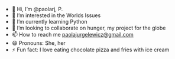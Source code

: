 - 👋 Hi, I’m @paolarj, P.
- 👀 I’m interested in the Worlds Issues
- 🌱 I’m currently learning Python
- 💞️ I’m looking to collaborate on hunger, my project for the globe
- 📫 How to reach me paolajurgelewicz@gmail.com
- 😄 Pronouns: She, her
- ⚡ Fun fact: I love eating chocolate pizza and fries with ice cream

<!---
paolarj/paolarj is a ✨ special ✨ repository because its `README.md` (this file) appears on your GitHub profile.
You can click the Preview link to take a look at your changes.
--->
